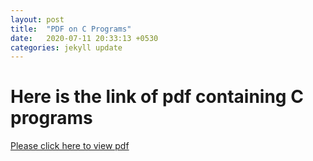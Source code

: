 ```yaml
--- 
layout: post 
title:  "PDF on C Programs" 
date:   2020-07-11 20:33:13 +0530 
categories: jekyll update 
---
```

# Here is the link of pdf containing C programs 
[Please click here to view pdf](https://github.com/Jasleen01/pdf/blob/master/Jasleen.pdf)
